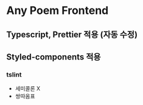 # Any Poem Frontend

## Typescript, Prettier 적용 (자동 수정)

## Styled-components 적용

### tslint

-   세미콜론 X
-   쌍따옴표
